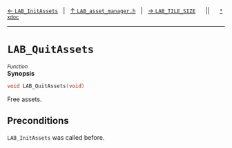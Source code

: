 [&#8592; `LAB_InitAssets`](LAB_asset_manager.h--lab_initassets.md)&nbsp;&nbsp;&nbsp;|&nbsp;&nbsp;&nbsp;[&#8593; `LAB_asset_manager.h`](LAB_asset_manager.h.md)&nbsp;&nbsp;&nbsp;|&nbsp;&nbsp;&nbsp;[&#8594; `LAB_TILE_SIZE`](LAB_asset_manager.h--lab_tile_size.md)&nbsp;&nbsp;&nbsp;&nbsp;&nbsp;&nbsp;||&nbsp;&nbsp;&nbsp;&nbsp;&nbsp;&nbsp;<small>[\* xdoc](../xdoc/LAB_asset_manager.h.xmd#L26)</small>
***

# `LAB_QuitAssets`
<small>*Function*</small>  
**Synopsis**

```cpp
void LAB_QuitAssets(void)
```

Free assets.

## Preconditions

`LAB_InitAssets` was called before.



